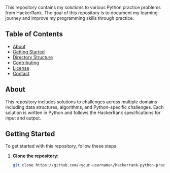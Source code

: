 This repository contains my solutions to various Python practice problems from HackerRank. The goal of this repository is to document my learning journey and improve my programming skills through practice.

## Table of Contents

- [About](#about)
- [Getting Started](#getting-started)
- [Directory Structure](#directory-structure)
- [Contributing](#contributing)
- [License](#license)
- [Contact](#contact)

## About

This repository includes solutions to challenges across multiple domains including data structures, algorithms, and Python-specific challenges. Each solution is written in Python and follows the HackerRank specifications for input and output.

## Getting Started

To get started with this repository, follow these steps:

1. **Clone the repository:**

   ```bash
   git clone https://github.com/<your-username>/hackerrank-python-practice.git
